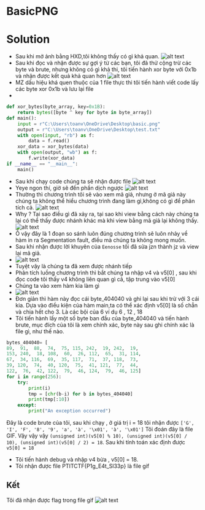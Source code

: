 # BasicPNG

# Solution

- Sau khi mở ảnh bằng HXD,tôi không thấy có gì khả quan.
![alt text](image_.png)
- Sau khi đọc và nhận được sự gợi ý từ các bạn, tôi đã thử cộng trừ các byte và brute, nhưng không có gì khả thi, tôi tiến hành xor byte với 0x1b và nhận được kết quả khả quan hơn
![alt text](image.png)
- MZ dấu hiệu khá quen thuộc của 1 file thực thi tôi tiến hành viết code lấy các byte xor 0x1b và lưu lại file
- 
```Python
def xor_bytes(byte_array, key=0x1B):
    return bytes([byte ^ key for byte in byte_array])
def main():
    input = r"C:\Users\toanv\OneDrive\Desktop\basic.png"
    output = r"C:\Users\toanv\OneDrive\Desktop\test.txt"
    with open(input, "rb") as f:
        data = f.read()
    xor_data = xor_bytes(data)
    with open(output, "wb") as f:
        f.write(xor_data)
if __name__ == "__main__":
    main()
```
- Sau khi chạy code chúng ta sẽ nhận được file
![alt text](image-2.png)
- Yeye ngon thí, giờ sẽ đến phần dịch ngược
![alt text](image-3.png)
- Thường thì chương trình tôi sẽ vào xem mã giả, nhưng ở mã giả này chúng ta không thể hiểu chương trình đang làm gì,không có gì để phân tích cả.
![alt text](image-4.png)
- Why ? Tại sao điều gì đã xảy ra, tại sao khi view bằng cách này chúng ta lại có thể thấy được nhánh khác mà khi view bằng mã giả lại không thấy.
![alt text](image-5.png)
- Ồ vậy đây là 1 đoạn so sánh luôn đúng chương trình sẽ luôn nhảy về hàm in ra Segmentation fault, điều mà chúng ta không mong muốn.
- Sau khi nhận được lời khuyên của ```Eenosse``` tôi đã sửa jzn thành jz và view lại mã giả.
- ![alt text](image-6.png)
- Tuyệt vậy là chúng ta đã xem được nhánh tiếp
- Phân tích luồng chương trình thì bắt chúng ta nhập v4 và v5[0] , sau khi đọc code tôi thấy v4 không liên quan gì cả, tập trung vào v5[0]
- Chúng ta vào xem hàm kia làm gì
- ![alt text](image-7.png)
- Đơn giản thì hàm này đọc cái byte_404040 và ghi lại sau khi trừ với 3 cái kia. Dựa vào điều kiện của hàm main,ta có thể xác định v5[0] là số chẵn và chia hết cho 3. Là các bội của 6 ví dụ 6 , 12 , 18 
- Tôi tiến hành lấy một số byte ban đầu của byte_404040 và tiến hành brute, mục đích của tôi là xem chính xác, byte này sau ghi chính xác là file gì, như thế nào.
```Python
bytes_404040= [ 
89,  91,  88,  74,  75, 115, 242,  19, 242,  19, 
153, 240,  18, 108,  60,  26, 112,  65,  31, 114, 
67,  34, 116,  69,  35, 117,  71,  37, 118,  73, 
39, 120,  74,  40, 120,  75,  41, 121,  77,  44, 
122,  76,  42, 122,  79,  46, 124,  79,  46, 125]
for i in range(256):
    try:
        print(i)
        tmp = [chr(b-i) for b in bytes_404040]
        print(tmp[:10])
    except:
        print("An exception occurred")
```
Đây là code brute của tôi, sau khi chạy , ở giá trị i = 18 tôi nhận được ```['G', 'I', 'F', '8', '9', 'a', 'à', '\x01', 'à', '\x01']```
Tôi đoán đây là file GIF.
Vậy vậy vậy ```(unsigned int)(v5[0] % 10), (unsigned int)(v5[0] / 10), (unsigned int)(v5[0] / 2) = 18```. Sau khi tính toán xác định được ```v5[0] = 18```
- Tôi tiến hành debug và nhập v4 bừa , v5[0] = 18.
- Tôi nhận được file PTITCTF{P1g_E4t_Sl33p} là file gif
## Kết
Tôi đã nhận được flag trong file gif
![alt text](imageFlag.png)